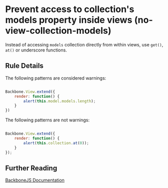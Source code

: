 # Prevent access to collection's models property inside views (no-view-collection-models)

Instead of accessing `models` collection directly from within views, use `get()`, `at()` or underscore functions.

## Rule Details

The following patterns are considered warnings:

```js

Backbone.View.extend({
    render: function() {
        alert(this.model.models.length);
    }
})

```

The following patterns are not warnings:

```js

Backbone.View.extend({
    render: function() {
        alert(this.collection.at(0));
    }
});

```

## Further Reading

[BackboneJS Documentation](http://backbonejs.org/#Collection-models)
